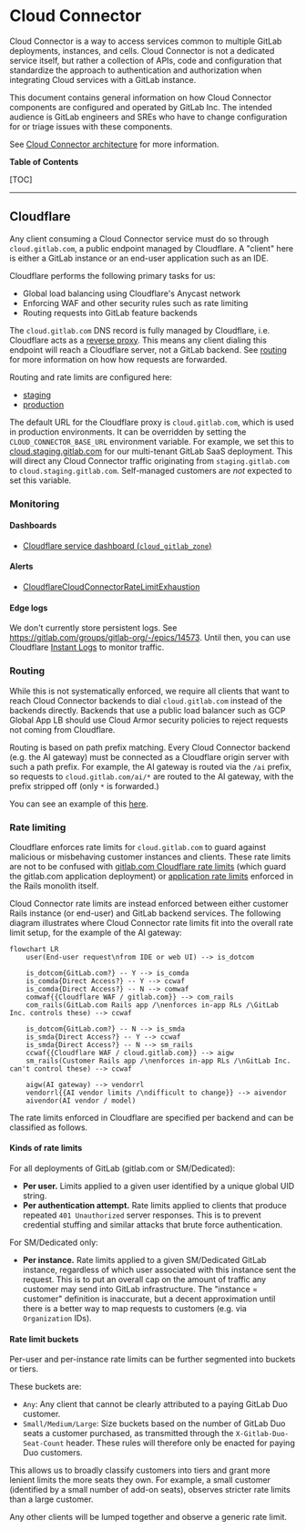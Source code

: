 <!-- Permit linking to GitLab docs and issues -->
<!-- markdownlint-disable MD034 -->
# Cloud Connector

Cloud Connector is a way to access services common to multiple GitLab deployments, instances, and cells.
Cloud Connector is not a dedicated service itself, but rather a collection of APIs, code and configuration
that standardize the approach to authentication and authorization when integrating Cloud services with a GitLab instance.

This document contains general information on how Cloud Connector components are configured and operated by GitLab Inc.
The intended audience is GitLab engineers and SREs who have to change configuration for or triage issues with these
components.

See [Cloud Connector architecture](https://docs.gitlab.com/ee/development/cloud_connector/architecture.html) for more information.

**Table of Contents**

[TOC]

---

## Cloudflare

Any client consuming a Cloud Connector service must do so through `cloud.gitlab.com`, a public endpoint
managed by Cloudflare. A "client" here is either a GitLab instance or an end-user application such as an IDE.

Cloudflare performs the following primary tasks for us:

- Global load balancing using Cloudflare's Anycast network
- Enforcing WAF and other security rules such as rate limiting
- Routing requests into GitLab feature backends

The `cloud.gitlab.com` DNS record is fully managed by Cloudflare, i.e. Cloudflare acts as a [reverse proxy](https://www.cloudflare.com/learning/cdn/glossary/reverse-proxy).
This means any client dialing this endpoint will reach a Cloudflare server, not a GitLab backend.
See [routing](#routing) for more information on how how requests are forwarded.

Routing and rate limits are configured here:

- [staging](https://ops.gitlab.net/gitlab-com/gl-infra/config-mgmt/-/tree/main/environments/cloud-connect-stg)
- [production](https://ops.gitlab.net/gitlab-com/gl-infra/config-mgmt/-/tree/main/environments/cloud-connect-prd)

The default URL for the Cloudflare proxy is `cloud.gitlab.com`, which is used in production environments.
It can be overridden by setting the `CLOUD_CONNECTOR_BASE_URL` environment variable.
For example, we set this to [cloud.staging.gitlab.com](https://gitlab.com/gitlab-com/gl-infra/k8s-workloads/gitlab-com/-/blob/e1354607d4214b1e8b74b9a13126f42136fd712c/releases/gitlab/values/gstg.yaml.gotmpl#L472) for our multi-tenant GitLab
SaaS deployment.
This will direct any Cloud Connector traffic originating from `staging.gitlab.com` to `cloud.staging.gitlab.com`.
Self-managed customers are _not_ expected to set this variable.

### Monitoring

#### Dashboards

- [Cloudflare service dashboard (`cloud_gitlab_zone`)](https://dashboards.gitlab.net/d/cloudflare-main/cloudflare3a-overview)

#### Alerts

- [CloudflareCloudConnectorRateLimitExhaustion](./alerts/CloudflareCloudConnectorRateLimitEvents.md)

#### Edge logs

We don't currently store persistent logs. See https://gitlab.com/groups/gitlab-org/-/epics/14573.
Until then, you can use Cloudflare [Instant Logs](https://dash.cloudflare.com/852e9d53d0f8adbd9205389356f2303d/cloud.gitlab.com/analytics/instant-logs) to monitor traffic.

### Routing

While this is not systematically enforced, we require all clients that want to reach Cloud Connector backends
to dial `cloud.gitlab.com` instead of the backends directly. Backends that use a public load balancer such as
GCP Global App LB should use Cloud Armor security policies to reject requests not coming from Cloudflare.

Routing is based on path prefix matching. Every Cloud Connector backend (e.g. the AI gateway) must be connected as
a Cloudflare origin server with such a path prefix. For example, the AI gateway is routed via the `/ai` prefix,
so requests to `cloud.gitlab.com/ai/*` are routed to the AI gateway, with the prefix stripped off (only `*` is forwarded.)

You can see an example of this [here](https://ops.gitlab.net/gitlab-com/gl-infra/config-mgmt/-/blob/30e42e4f36bedb6d65922a4dc68125023f6c2adc/environments/cloud-connect-prd/rules.tf).

### Rate limiting

Cloudflare enforces rate limits for `cloud.gitlab.com` to guard against malicious or misbehaving customer instances and clients.
These rate limits are not to be confused with [gitlab.com Cloudflare rate limits](https://ops.gitlab.net/gitlab-com/gl-infra/config-mgmt/-/blob/7c37d9cd6340840b795bf1e44912ba4ef2cc0f2f/environments/gprd/cloudflare-rate-limits-waf-and-rules.tf)
(which guard the gitlab.com application deployment) or [application rate limits](https://docs.gitlab.com/ee/security/rate_limits.html) enforced in the Rails monolith itself.

Cloud Connector rate limits are instead enforced between either customer Rails instance (or end-user) and GitLab backend services.
The following diagram illustrates where Cloud Connector rate limits fit into the overall rate limit setup, for
the example of the AI gateway:

```mermaid
flowchart LR
    user(End-user request\nfrom IDE or web UI) --> is_dotcom

    is_dotcom{GitLab.com?} -- Y --> is_comda
    is_comda{Direct Access?} -- Y --> ccwaf
    is_comda{Direct Access?} -- N --> comwaf
    comwaf{{Cloudflare WAF / gitlab.com}} --> com_rails
    com_rails(GitLab.com Rails app /\nenforces in-app RLs /\GitLab Inc. controls these) --> ccwaf

    is_dotcom{GitLab.com?} -- N --> is_smda
    is_smda{Direct Access?} -- Y --> ccwaf
    is_smda{Direct Access?} -- N --> sm_rails
    ccwaf{{Cloudflare WAF / cloud.gitlab.com}} --> aigw
    sm_rails(Customer Rails app /\nenforces in-app RLs /\nGitLab Inc. can't control these) --> ccwaf

    aigw(AI gateway) --> vendorrl
    vendorrl{{AI vendor limits /\ndifficult to change}} --> aivendor
    aivendor(AI vendor / model)
```

The rate limits enforced in Cloudflare are specified per backend and can be classified as follows.

#### Kinds of rate limits

For all deployments of GitLab (gitlab.com or SM/Dedicated):

- **Per user.** Limits applied to a given user identified by a unique global UID string.
- **Per authentication attempt.** Rate limits applied to clients that produce repeated `401 Unauthorized` server responses.
  This is to prevent credential stuffing and similar attacks that brute force authentication.

For SM/Dedicated only:

- **Per instance.** Rate limits applied to a given SM/Dedicated GitLab instance, regardless
  of which user associated with this instance sent the request. This is to put an overall cap on the amount of traffic
  any customer may send into GitLab infrastructure. The "instance = customer" definition is inaccurate,
  but a decent approximation until there is a better way to map requests to customers (e.g. via `Organization` IDs).

#### Rate limit buckets

Per-user and per-instance rate limits can be further segmented into buckets or tiers.

These buckets are:

- `Any`: Any client that cannot be clearly attributed to a paying GitLab Duo customer.
- `Small/Medium/Large`: Size buckets based on the number of GitLab Duo seats a customer
   purchased, as transmitted through the `X-Gitlab-Duo-Seat-Count` header. These rules
   will therefore only be enacted for paying Duo customers.

This allows us to broadly classify customers into tiers and grant more
lenient limits the more seats they own. For example, a small customer (identified by a small number of add-on seats),
observes stricter rate limits than a large customer.

Any other clients will be lumped together and observe a generic rate limit.

<!-- markdownlint-enable MD034 -->
